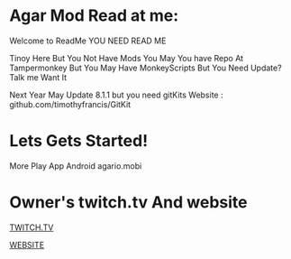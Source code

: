 # Agar Mod Read at me:

Welcome to ReadMe YOU NEED READ ME

Tinoy Here But You Not Have Mods You May You have Repo At Tampermonkey But You May Have MonkeyScripts But
You Need Update? Talk me Want It

Next Year May Update  8.1.1
but you need gitKits Website : github.com/timothyfrancis/GitKit

# Lets Gets Started!
More Play App Android agario.mobi
# Owner's twitch.tv And website
[TWITCH.TV](http://www.twitch.tv/timothyfrancisplays)

[WEBSITE](http://tinoyplays.weebly.com)
